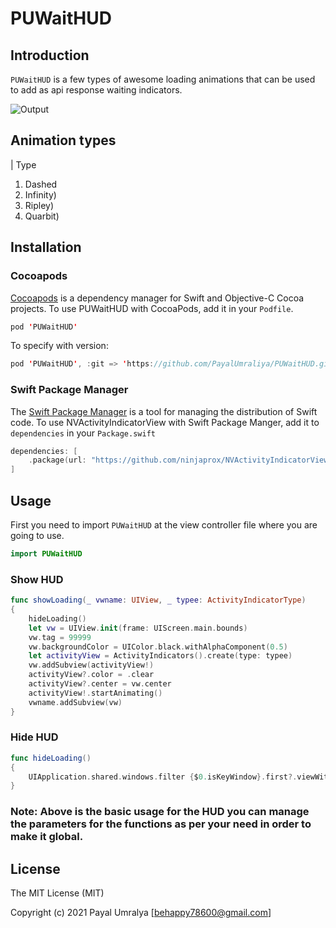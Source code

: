 # PUWaitHUD

## Introduction

`PUWaitHUD` is a few types of awesome loading animations that can be used to add as api response waiting indicators.

![Output](https://github.com/PayalUmraliya/PUWaitHUD/blob/main/output.gif)

## Animation types

| Type                   

1. Dashed 
2. Infinity)
3. Ripley)
4. Quarbit)

## Installation

### Cocoapods

[Cocoapods](https://cocoapods.org/#install) is a dependency manager for Swift and Objective-C Cocoa projects. To use PUWaitHUD with CocoaPods, add it in your `Podfile`.

```swift
pod 'PUWaitHUD'
```

To specify with version:

```swift
pod 'PUWaitHUD', :git => 'https://github.com/PayalUmraliya/PUWaitHUD.git', :branch => '1.0.4'
```

### Swift Package Manager

The [Swift Package Manager](https://swift.org/package-manager/) is a tool for managing the distribution of Swift code. To use NVActivityIndicatorView with Swift Package Manger, add it to `dependencies` in your `Package.swift`

```swift
dependencies: [
    .package(url: "https://github.com/ninjaprox/NVActivityIndicatorView.git")
]
```

## Usage

First you need to import `PUWaitHUD` at the view controller file where you are going to use.

```swift
import PUWaitHUD
```

### Show HUD

```swift
func showLoading(_ vwname: UIView, _ typee: ActivityIndicatorType)
{
    hideLoading()
    let vw = UIView.init(frame: UIScreen.main.bounds)
    vw.tag = 99999
    vw.backgroundColor = UIColor.black.withAlphaComponent(0.5)
    let activityView = ActivityIndicators().create(type: typee)
    vw.addSubview(activityView!)
    activityView?.color = .clear
    activityView?.center = vw.center
    activityView!.startAnimating()
    vwname.addSubview(vw)
}
```

### Hide HUD

```swift
func hideLoading()
{
    UIApplication.shared.windows.filter {$0.isKeyWindow}.first?.viewWithTag(99999)?.removeFromSuperview()
}
```

### Note: Above is the basic usage for the HUD you can manage the parameters for the functions as per your need in order to make it global.

###

## License

The MIT License (MIT)

Copyright (c) 2021 Payal Umralya [behappy78600@gmail.com]
